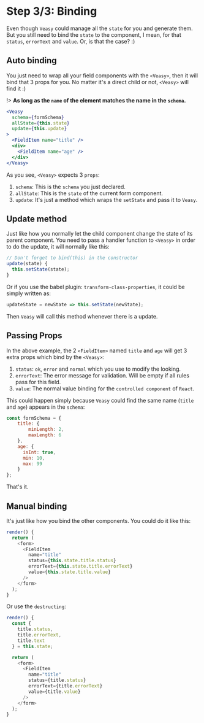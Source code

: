 # Step 3/3: Binding

Even though `Veasy` could manage all the `state` for you and generate them. But you still need to bind the `state` to the component, I mean, for that `status`, `errorText` and `value`. Or, is that the case? :)

## Auto binding

You just need to wrap all your field components with the `<Veasy>`, then it will bind that 3 props for you. No matter it's a direct child or not, `<Veasy>` will find it :)

!> **As long as the `name` of the element matches the name in the `schema`.**

```jsx
<Veasy
  schema={formSchema}
  allState={this.state}
  update={this.update}
>
  <FieldItem name="title" />
  <div>
    <FieldItem name="age" />
  </div>
</Veasy>
```

As you see, `<Veasy>` expects 3 `props`:

1. `schema`: This is the `schema` you just declared.
1. `allState`: This is the `state` of the current form component.
1. `update`: It's just a method which wraps the `setState` and pass it to `Veasy`.

## Update method

Just like how you normally let the child component change the state of its parent component. You need to pass a handler function to `<Veasy>` in order to do the update, it will normally like this:

```javascript
// Don't forget to bind(this) in the constructor
update(state) {
  this.setState(state);
}
```

Or if you use the babel plugin: `transform-class-properties`, it could be simply written as:

```javascript
updateState = newState => this.setState(newState);
```

Then `Veasy` will call this method whenever there is a update.

## Passing Props

In the above example, the 2 `<FieldItem>` named `title` and `age` will get 3 extra props which bind by the `<Veasy>`:

1. `status`: `ok`, `error` and `normal` which you use to modify the looking.
1. `errorText`: The error message for validation. Will be empty if all rules pass for this field.
1. `value`: The normal value binding for the `controlled component` of `React`.

This could happen simply because `Veasy` could find the same name (`title` and `age`) appears in the `schema`:

```javascript
const formSchema = {
    title: {
        minLength: 2,
        maxLength: 6
    },
    age: {
      isInt: true,
      min: 10,
      max: 99
    }
};
```

That's it.

## Manual binding

It's just like how you bind the other components. You could do it like this:

```javascript
render() {
  return (
    <form>
      <FieldItem
        name="title"
        status={this.state.title.status}
        errorText={this.state.title.errorText}
        value={this.state.title.value}
      />
    </form>
  );
}
```

Or use the `destructing`:

```javascript
render() {
  const {
    title.status,
    title.errorText,
    title.text
  } = this.state;

  return (
    <form>
      <FieldItem
        name="title"
        status={title.status}
        errorText={title.errorText}
        value={title.value}
      />
    </form>
  );
}
```
